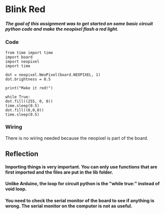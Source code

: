 # Blink Red
##### The goal of this assignment was to get started on some basic circuit python code and make the neopixel flash a red light.

### Code
```
from time import time
import board
import neopixel
import time

dot = neopixel.NeoPixel(board.NEOPIXEL, 1)
dot.brightness = 0.5 

print("Make it red!")

while True:
dot.fill((255, 0, 0))
time.sleep(0.5)
dot.fill((0,0,0))
time.sleep(0.5)
```

### Wiring
There is no wiring needed because the neopixel is part of the board. 

## Reflection
#### Importing things is very important. You can only use functions that are first imported and the files are put in the lib folder. 
#### Unlike Arduino, the loop for circuit python is the "while true:" instead of void loop. 
#### You need to check the serial monitor of the board to see if anything is wrong. The serial monitor on the computer is not as useful.

